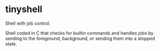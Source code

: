 tinyshell
=========

Shell with job control.

Shell coded in C that checks for builtin commands and handles jobs by sending to the foreground, background, or sending them into a stopped state.
